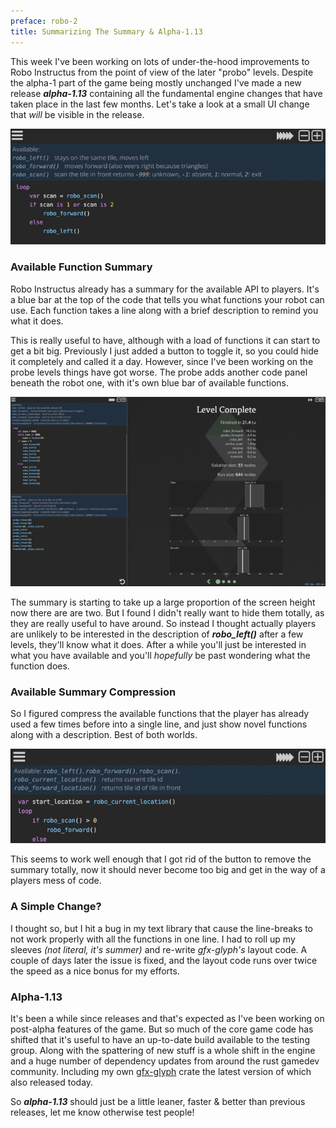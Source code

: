 ```yaml
---
preface: robo-2
title: Summarizing The Summary & Alpha-1.13
---
```

This week I've been working on lots of under-the-hood improvements to Robo Instructus from the point of view of the later "probo" levels. Despite the alpha-1 part of the game being mostly unchanged I've made a new release ***alpha-1.13*** containing all the fundamental engine changes that have taken place in the last few months. Let's take a look at a small UI change that _will_ be visible in the release.

![](/assets/2018-06-29/simple-summary.jpg)

### Available Function Summary
Robo Instructus already has a summary for the available API to players. It's a blue bar at the top of the code that tells you what functions your robot can use. Each function takes a line along with a brief description to remind you what it does.

This is really useful to have, although with a load of functions it can start to get a bit big. Previously I just added a button to toggle it, so you could hide it completely and called it a day. However, since I've been working on the probe levels things have got worse. The probe adds another code panel beneath the robot one, with it's own blue bar of available functions.

![](/assets/2018-06-29/probe-summary.jpg)

The summary is starting to take up a large proportion of the screen height now there are are two. But I found I didn't really want to hide them totally, as they are really useful to have around. So instead I thought actually players are unlikely to be interested in the description of ***robo_left()*** after a few levels, they'll know what it does. After a while you'll just be interested in what you have available and you'll _hopefully_ be past wondering what the function does.

### Available Summary Compression
So I figured compress the available functions that the player has already used a few times before into a single line, and just show novel functions along with a description. Best of both worlds.

![](/assets/2018-06-29/compressed-mixed.jpg "Squished into a single line, but each is still a link to it's full documentation.")

This seems to work well enough that I got rid of the button to remove the summary totally, now it should never become too big and get in the way of a players mess of code.

### A Simple Change?
I thought so, but I hit a bug in my text library that cause the line-breaks to not work properly with all the functions in one line. I had to roll up my sleeves _(not literal, it's summer)_ and re-write _gfx-glyph's_ layout code. A couple of days later the issue is fixed, and the layout code runs over twice the speed as a nice bonus for my efforts.

### Alpha-1.13
It's been a while since releases and that's expected as I've been working on post-alpha features of the game. But so much of the core game code has shifted that it's useful to have an up-to-date build available to the testing group. Along with the spattering of new stuff is a whole shift in the engine and a huge number of dependency updates from around the rust gamedev community. Including my own [gfx-glyph](https://github.com/alexheretic/gfx-glyph/releases/tag/0.12.0) crate the latest version of which also released today.

So ***alpha-1.13*** should just be a little leaner, faster & better than previous releases, let me know otherwise test people!
